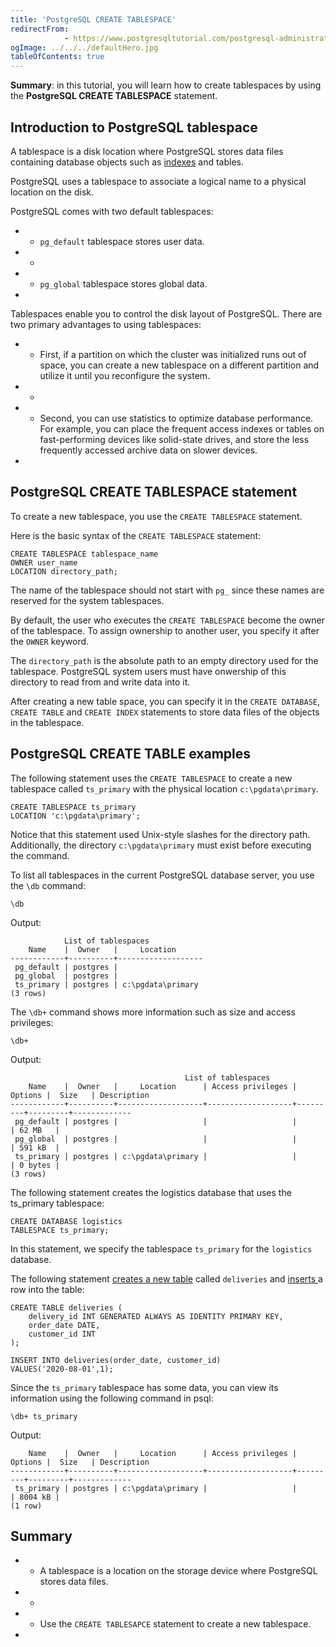 ```yaml
---
title: 'PostgreSQL CREATE TABLESPACE'
redirectFrom: 
            - https://www.postgresqltutorial.com/postgresql-administration/postgresql-create-tablespace/
ogImage: ../../../defaultHero.jpg
tableOfContents: true
---
```


**Summary**: in this tutorial, you will learn how to create tablespaces by using the **PostgreSQL CREATE TABLESPACE** statement.



## Introduction to PostgreSQL tablespace



A tablespace is a disk location where PostgreSQL stores data files containing database objects such as [indexes](https://www.postgresqltutorial.com/postgresql-indexes/) and tables.



PostgreSQL uses a tablespace to associate a logical name to a physical location on the disk.



PostgreSQL comes with two default tablespaces:



- - `pg_default` tablespace stores user data.
- -
- - `pg_global` tablespace stores global data.
- 


Tablespaces enable you to control the disk layout of PostgreSQL. There are two primary advantages to using tablespaces:



- - First, if a partition on which the cluster was initialized runs out of space, you can create a new tablespace on a different partition and utilize it until you reconfigure the system.
- -
- - Second, you can use statistics to optimize database performance. For example, you can place the frequent access indexes or tables on fast-performing devices like solid-state drives, and store the less frequently accessed archive data on slower devices.
- 


## PostgreSQL CREATE TABLESPACE statement



To create a new tablespace, you use the `CREATE TABLESPACE` statement.



Here is the basic syntax of the `CREATE TABLESPACE` statement:



```
CREATE TABLESPACE tablespace_name
OWNER user_name
LOCATION directory_path;
```



The name of the tablespace should not start with `pg_` since these names are reserved for the system tablespaces.



By default, the user who executes the `CREATE TABLESPACE` become the owner of the tablespace. To assign ownership to another user, you specify it after the `OWNER` keyword.



The `directory_path` is the absolute path to an empty directory used for the tablespace. PostgreSQL system users must have onwership of this directory to read from and write data into it.



After creating a new table space, you can specify it in the `CREATE DATABASE`, `CREATE TABLE` and `CREATE INDEX` statements to store data files of the objects in the tablespace.



## PostgreSQL CREATE TABLE examples



The following statement uses the `CREATE TABLESPACE` to create a new tablespace called `ts_primary` with the physical location `c:\pgdata\primary`.



```
CREATE TABLESPACE ts_primary
LOCATION 'c:\pgdata\primary';
```



Notice that this statement used Unix-style slashes for the directory path. Additionally, the directory `c:\pgdata\primary` must exist before executing the command.



To list all tablespaces in the current PostgreSQL database server, you use the `\db` command:



```
\db
```



Output:



```
            List of tablespaces
    Name    |  Owner   |     Location
------------+----------+-------------------
 pg_default | postgres |
 pg_global  | postgres |
 ts_primary | postgres | c:\pgdata\primary
(3 rows)
```



The `\db+` command shows more information such as size and access privileges:



```
\db+
```



Output:



```
                                       List of tablespaces
    Name    |  Owner   |     Location      | Access privileges | Options |  Size   | Description
------------+----------+-------------------+-------------------+---------+---------+-------------
 pg_default | postgres |                   |                   |         | 62 MB   |
 pg_global  | postgres |                   |                   |         | 591 kB  |
 ts_primary | postgres | c:\pgdata\primary |                   |         | 0 bytes |
(3 rows)
```



The following statement creates the logistics database that uses the ts_primary tablespace:



```
CREATE DATABASE logistics
TABLESPACE ts_primary;
```



In this statement, we specify the tablespace `ts_primary` for the `logistics` database.



The following statement [creates a new table](/docs/postgresql/postgresql-create-table/) called `deliveries` and [inserts ](https://www.postgresqltutorial.com/postgresql-tutorial/postgresql-insert)a row into the table:



```
CREATE TABLE deliveries (
    delivery_id INT GENERATED ALWAYS AS IDENTITY PRIMARY KEY,
    order_date DATE,
    customer_id INT
);

INSERT INTO deliveries(order_date, customer_id)
VALUES('2020-08-01',1);
```



Since the `ts_primary` tablespace has some data, you can view its information using the following command in psql:



```
\db+ ts_primary
```



Output:



```
    Name    |  Owner   |     Location      | Access privileges | Options |  Size   | Description
------------+----------+-------------------+-------------------+---------+---------+-------------
 ts_primary | postgres | c:\pgdata\primary |                   |         | 8004 kB |
(1 row)
```



## Summary



- - A tablespace is a location on the storage device where PostgreSQL stores data files.
- -
- - Use the `CREATE TABLESAPCE` statement to create a new tablespace.
- 
